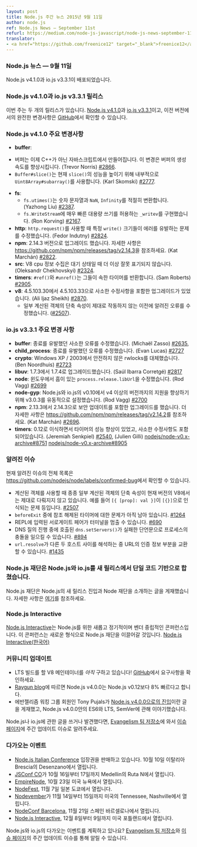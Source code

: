 ```yaml
---
layout: post
title: Node.js 주간 뉴스 2015년 9월 11일
author: node.js
ref: Node.js News — September 11st
refurl: https://medium.com/node-js-javascript/node-js-news-september-11th-f695fdcf64a
translator:
- <a href="https://github.com/freenice12" target="_blank">freenice12</a>
---
```


<!--
### Node.js News — September 11th

Node.js v4.1.0 / io.js v3.3.1 are released
-->

### Node.js 뉴스 — 9월 11일

Node.js v4.1.0과 io.js v3.3.1이 배포되었습니다.

<!--
### Node.js v4.1.0 and io.js v3.3.1 Releases

This week we have two releases: [Node.js v4.1.0](https://nodejs.org/dist/v4.1.0/) and [io.js v3.3.1](https://iojs.org/dist/v3.3.1/), complete changelog from previous releases can be found [on GitHub](https://github.com/nodejs/node/blob/master/CHANGELOG.md).
-->

### Node.js v4.1.0과 io.js v3.3.1 릴리스

이번 주는 두 개의 릴리스가 있습니다. [Node.js v4.1.0](https://nodejs.org/dist/v4.1.0/)과 [io.js v3.3.1](https://iojs.org/dist/v3.3.1/)이고, 이전 버전에서의 완전한 변경사항은 [GitHub](https://github.com/nodejs/node/blob/master/CHANGELOG.md)에서 확인할 수 있습니다.

<!--
### Node.js v4.1.0 Notable changes

* **buffer**:
  - Buffers are now created in JavaScript, rather than C++. This increases the speed of buffer creation (Trevor Norris) [#2866](https://github.com/nodejs/node/pull/2866).
  - `Buffer#slice()` now uses `Uint8Array#subarray()` internally, increasing `slice()` performance (Karl Skomski) [#2777](https://github.com/nodejs/node/pull/2777).
* **fs**:
  - `fs.utimes()` now properly converts numeric strings, `NaN`, and `Infinity` (Yazhong Liu) [#2387](https://github.com/nodejs/node/pull/2387).
  - `fs.WriteStream` now implements `_writev`, allowing for super-fast bulk writes (Ron Korving) [#2167](https://github.com/nodejs/node/pull/2167).
* **http**: Fixed an issue with certain `write()` sizes causing errors when using `http.request()` (Fedor Indutny) [#2824](https://github.com/nodejs/node/pull/2824).
* **npm**: Upgrade to version 2.14.3, see https://github.com/npm/npm/releases/tag/v2.14.3 for more details (Kat Marchán) [#2822](https://github.com/nodejs/node/pull/2822).
* **src**: V8 cpu profiling no longer erroneously shows idle time (Oleksandr Chekhovskyi) [#2324](https://github.com/nodejs/node/pull/2324).
* **timers**: `#ref()` and `#unref()` now return the timer they belong to (Sam Roberts) [#2905](https://github.com/nodejs/node/pull/2905).
* **v8**: Lateral upgrade to 4.5.103.33 from 4.5.103.30, contains minor fixes (Ali Ijaz Sheikh) [#2870](https://github.com/nodejs/node/pull/2870).
  - This fixes a previously known bug where some computed object shorthand properties did not work correctly ([#2507](https://github.com/nodejs/node/issues/2507)).
-->

### Node.js v4.1.0 주요 변경사항

* **buffer**:
 - 버퍼는 이제 C++가 아닌 자바스크립트에서 만들어집니다. 이 변경은 버퍼의 생성 속도를 향상시킵니다. (Trevor Norris) [#2866](https://github.com/nodejs/node/pull/2866).
 - `Buffer#slice()`는 현재 `slice()`의 성능을 높이기 위해 내부적으로 `Uint8Array#subarray()`를 사용합니다. (Karl Skomski) [#2777](https://github.com/nodejs/node/pull/2777).
* **fs**:
  - `fs.utimes()`는 숫자 문자열과 `NaN`, `Infinity`를 적절히 변환합니다. (Yazhong Liu) [#2387](https://github.com/nodejs/node/pull/2387).
  - `fs.WriteStream`에 매우 빠른 대용량 쓰기를 허용하는 `_writev`를 구현했습니다. (Ron Korving) [#2167](https://github.com/nodejs/node/pull/2167).
* **http**: `http.request()`를 사용할 때 특정 `write()` 크기들이 에러를 유발하는 문제를 수정했습니다. (Fedor Indutny) [#2824](https://github.com/nodejs/node/pull/2824).
* **npm**: 2.14.3 버전으로 업그레이드 했습니다. 자세한 사항은 <https://github.com/npm/npm/releases/tag/v2.14.3>을 참조하세요. (Kat Marchán) [#2822](https://github.com/nodejs/node/pull/2822).
* **src**: V8 cpu 정보 수집은 대기 상태일 때 더 이상 잘못 표기되지 않습니다. (Oleksandr Chekhovskyi) [#2324](https://github.com/nodejs/node/pull/2324).
* **timers**: `#ref()`와 `#unref()`는 그들이 속한 타이머를 반환합니다. (Sam Roberts) [#2905](https://github.com/nodejs/node/pull/2905).
* **v8**: 4.5.103.30에서 4.5.103.33으로 사소한 수정사항을 포함한 업그레이드가 있었습니다. (Ali Ijaz Sheikh) [#2870](https://github.com/nodejs/node/pull/2870).
  - 일부 계산된 객체의 단축 속성이 제대로 작동하지 않는 이전에 알려진 오류를 수정했습니다. ([#2507](https://github.com/nodejs/node/issues/2507)).
  
<!--
### io.js v3.3.1 Notable changes
 
* **buffer**: Fixed a minor errors that was causing crashes (Michaël Zasso) [#2635](https://github.com/nodejs/node/pull/2635),
* **child_process**: Fix error that was causing crashes (Evan Lucas) [#2727](https://github.com/nodejs/node/pull/2727)
* **crypto**: Replace use of rwlocks, unsafe on Windows XP / 2003 (Ben Noordhuis) [#2723](https://github.com/nodejs/node/pull/2723)
* **libuv**: Upgrade from 1.7.3 to 1.7.4 (Saúl Ibarra Corretgé) [#2817](https://github.com/nodejs/node/pull/2817)
* **node**: Fix faulty `process.release.libUrl` on Windows (Rod Vagg) [#2699](https://github.com/nodejs/node/pull/2699)
* **node-gyp**: Float v3.0.3 which has improved support for Node.js and io.js v0.10 to v4+ (Rod Vagg) [#2700](https://github.com/nodejs/node/pull/2700)
* **npm**: Upgrade to version 2.14.3 from 2.13.3, includes a security update, see https://github.com/npm/npm/releases/tag/v2.14.2 for more details, (Kat Marchán) [#2696](https://github.com/nodejs/node/pull/2696).
* **timers**: Improved timer performance from porting the 0.12 implementation, plus minor fixes (Jeremiah Senkpiel) [#2540](https://github.com/nodejs/node/pull/2540), (Julien Gilli) [nodejs/node-v0.x-archive#8751](https://github.com/nodejs/node-v0.x-archive/pull/8751) [nodejs/node-v0.x-archive#8905](https://github.com/nodejs/node-v0.x-archive/pull/8905)
-->
 
### io.js v3.3.1 주요 변경 사항
 
* **buffer**: 종료를 유발했던 사소한 오류를 수정했습니다. (Michaël Zasso) [#2635](https://github.com/nodejs/node/pull/2635),
* **child_process**: 종료를 유발했던 오류를 수정했습니다. (Evan Lucas) [#2727](https://github.com/nodejs/node/pull/2727)
* **crypto**: Windows XP / 2003에서 안전하지 않은 rwlocks를 대체했습니다. (Ben Noordhuis) [#2723](https://github.com/nodejs/node/pull/2723)
* **libuv**: 1.7.3에서 1.7.4로 업그레이드했습니다. (Saúl Ibarra Corretgé) [#2817](https://github.com/nodejs/node/pull/2817)
* **node**: 윈도우에서 흠이 있는 `process.release.libUrl`을 수정했습니다. (Rod Vagg) [#2699](https://github.com/nodejs/node/pull/2699)
* **node-gyp**: Node.js와 io.js의 v0.10에서 v4 이상의 버전까지의 지원을 향상하기 위해 v3.0.3를 유동적으로 설정했습니다. (Rod Vagg) [#2700](https://github.com/nodejs/node/pull/2700)
* **npm**: 2.13.3에서 2.14.3으로 보안 업데이트를 포함한 업그레이드를 했습니다. 더 자세한 사항은 <https://github.com/npm/npm/releases/tag/v2.14.2>를 참조하세요. (Kat Marchán) [#2696](https://github.com/nodejs/node/pull/2696).
* **timers**: 0.12로 이식하면서 타이머의 성능 향상이 있었고, 사소한 수정사항도 포함 되어있습니다. (Jeremiah Senkpiel) [#2540](https://github.com/nodejs/node/pull/2540), (Julien Gilli) [nodejs/node-v0.x-archive#8751](https://github.com/nodejs/node-v0.x-archive/pull/8751) [nodejs/node-v0.x-archive#8905](https://github.com/nodejs/node-v0.x-archive/pull/8905)
 
<!--
### Known issues
 
See https://github.com/nodejs/node/labels/confirmed-bug for complete and current list of known issues.
 
* Some uses of computed object shorthand properties are not handled correctly by the current version of V8. e.g. `[{ [prop]: val }]` evaluates to `[{}]`. [#2507](https://github.com/nodejs/node/issues/2507)
* Some problems with unreferenced timers running during `beforeExit` are still to be resolved. See [#1264](https://github.com/nodejs/node/issues/1264).
* Surrogate pair in REPL can freeze terminal. [#690](https://github.com/nodejs/node/issues/690)
* Calling `dns.setServers()` while a DNS query is in progress can cause the process to crash on a failed assertion. [#894](https://github.com/nodejs/node/issues/894)
* `url.resolve` may transfer the auth portion of the url when resolving between two full hosts, see [#1435](https://github.com/nodejs/node/issues/1435).
-->
 
### 알려진 이슈
 
현재 알려진 이슈의 전체 목록은
<https://github.com/nodejs/node/labels/confirmed-bug>에서 확인할 수 있습니다.
 
* 계산된 객체를 사용할 때 종종 일부 계산된 객체의 단축 속성이 현재 버전의 V8에서는 제대로 다뤄지지 않고 있습니다. 예를 들어 `[{ [prop]: val }]`이 `[{}]`으로 인식되는 문제 등입니다. [#2507](https://github.com/nodejs/node/issues/2507)
* `beforeExit` 중에 참조 해제된 타이머에 대한 문제가 아직 남아 있습니다. [#1264](https://github.com/nodejs/node/issues/1264)
* REPL에 입력된 서로게이트 페어가 터미널을 멈출 수 있습니다. [#690](https://github.com/nodejs/node/issues/690)
* DNS 질의 진행 중에 호출된 `dns.setServers()`가 실패한 단언문으로 프로세스의 충돌을 일으킬 수 있습니다. [#894](https://github.com/nodejs/node/issues/894)
* `url.resolve`가 다른 두 호스트 사이를 해석하는 중 URL의 인증 정보 부분을 교환할 수 있습니다. [#1435](https://github.com/nodejs/node/issues/1435)
 
<!--
### Node.js Foundation Combines Node.js and io.js Into Single Codebase in New Release
 
Node.js Foundation posts an entry about Node.js new release and introduction of Node Foundation. [The details are here](https://nodejs.org/en/blog/announcements/foundation-v4-announce/)
-->
  
### Node.js 재단은 Node.js와 io.js를 새 릴리스에서 단일 코드 기반으로 합쳤습니다.
 
Node.js 재단은 Node.js의 새 릴리스 진입과 Node 재단을 소개하는 글을 게재했습니다. 자세한 사항은 [여기](https://nodejs.org/en/blog/announcements/foundation-v4-announce/)를 참조하세요.
 
<!--
### Node.js Interactive
 
[Node.js Interactive](http://events.linuxfoundation.org/events/node-interactive) is a new, annual, vendor-neutral conference for Node.js.  It is being led by the newly formed Node.js Foundation.
-->
 
### Node.js Interactive
 
[Node.js Interactive](http://events.linuxfoundation.org/events/node-interactive)는 Node.js를 위한 새롭고 정기적이며 벤더 중립적인 콘퍼런스입니다. 이 콘퍼런스는 새로운 형식으로 Node.js 재단을 이끌어갈 것입니다. [Node.js Interactive(한국어)](http://nodejs.github.io/nodejs-ko/articles/2015/09/10/announcements-interactive-2015/)
 
<!--
### Community Updates
 
* We *still* need a V8 maintainer for our LTS build! Head on over [to GitHub](https://github.com/nodejs/LTS/issues/28) to see if the requirements match your capabilities.
* According to [Raygun blog](https://raygun.io/blog/2015/09/nodejs-and-io-js-are-now-one/), Node.js v4.0.0 is 8% faster than Node.js v0.12.
* Tony Pujals, evangelism WG member, posts an [entry about Node.js v4.0.0](https://www.linkedin.com/pulse/node-v400-here-tony-pujals), He discusses ES6 in Node.js v4.0.0, LTS, and SemVer.
 
If you have spotted or written something about Node.js, do come over to our [Evangelism team repo](https://github.com/nodejs/evangelism) and suggest it on the [Issues page](https://github.com/nodejs/evangelism/issues), specifically the Weekly Updates issue.
-->
 
### 커뮤니티 업데이트
 
* LTS 빌드를 할 V8 메인테이너를 *아직* 구하고 있습니다! [GitHub](https://github.com/nodejs/LTS/issues/28)에서 요구사항을 확인하세요.
* [Raygun blog](https://raygun.io/blog/2015/09/nodejs-and-io-js-are-now-one/)에 따르면 Node.js v4.0.0는 Node.js v0.12보다 8% 빠르다고 합니다.
* 에반젤리즘 워킹 그룹 회원인 Tony Pujals가 [Node.js v4.0.0으로의 진입](https://www.linkedin.com/pulse/node-v400-here-tony-pujals)이란 글을 게재했고, Node.js v4.0.0안의 ES6와 LTS, SemVer에 관해 이야기했습니다.
 
Node.js나 io.js에 관한 글을 쓰거나 발견했다면, [Evangelism 팀 저장소](https://github.com/nodejs/evangelism)에 와서 [이슈 페이지](https://github.com/nodejs/evangelism/issues)에 주간 업데이트 이슈로 알려주세요.
 
<!--
### Upcoming Events
 
* [Node.js Italian Conference](http://nodejsconf.it/) tickets are on sale, October 10th at Desenzano - Brescia, Italy
* [JSConf CO](http://www.jsconf.co/), October 16th - 17th at Ruta N, Medellin, Colombia
* [EmpireNode](http://2015.empirenode.org/), October 23rd at New York, US.
* [NodeFest](http://nodefest.jp/2015/), November 7th at Tokyo, Japan
* [Nodevember](http://nodevember.org/?utm_source=io.js+and+Node.js+News&utm_medium=article), November 14th - 15th at Nashville, Tennessee, US.
* [NodeConf Barcelona](https://ti.to/barcelonajs/nodeconf-barcelona-2015), November 21st at Barcelona, Spain
* [Node.js Interactive](http://events.linuxfoundation.org/events/node-interactive), December 8-9 at Portland, US.
 
Have an event about Node.js coming up? You can put your events here through the [Evangelism team repo](https://github.com/nodejs/evangelism) and announce it in the [Issues page](https://github.com/nodejs/evangelism/issues), specifically the Weekly Updates issue.
-->
 
### 다가오는 이벤트
 
* [Node.js Italian Conference](http://nodejsconf.it/) 입장권을 판매하고 있습니다. 10월 10일 이탈리아 Brescia의 Desenzano에서 열립니다.
* [JSConf CO](http://www.jsconf.co/)가 10월 16일부터 17일까지 Medellin의 Ruta N에서 열립니다.
* [EmpireNode](http://2015.empirenode.org/), 10월 23일 미국 뉴욕에서 열립니다.
* [NodeFest](http://nodefest.jp/2015/), 11월 7일 일본 도쿄에서 열립니다.
* [Nodevember](http://nodevember.org/?utm_source=io.js+and+Node.js+News&utm_medium=article)가 11월 14일부터 15일까지 미국의 Tennessee, Nashville에서 열립니다.
* [NodeConf Barcelona](https://ti.to/barcelonajs/nodeconf-barcelona-2015), 11월 21일 스페인 바르셀로나에서 열립니다.
* [Node.js Interactive](http://events.linuxfoundation.org/events/node-interactive), 12월 8일부터 9일까지 미국 포틀랜드에서 열립니다.
 
Node.js와 io.js의 다가오는 이벤트를 계획하고 있나요? [Evangelism 팀 저장소](https://github.com/nodejs/evangelism)와 [이슈 페이지](https://github.com/nodejs/evangelism/issues)의 주간 업데이트 이슈를 통해 알릴 수 있습니다.
